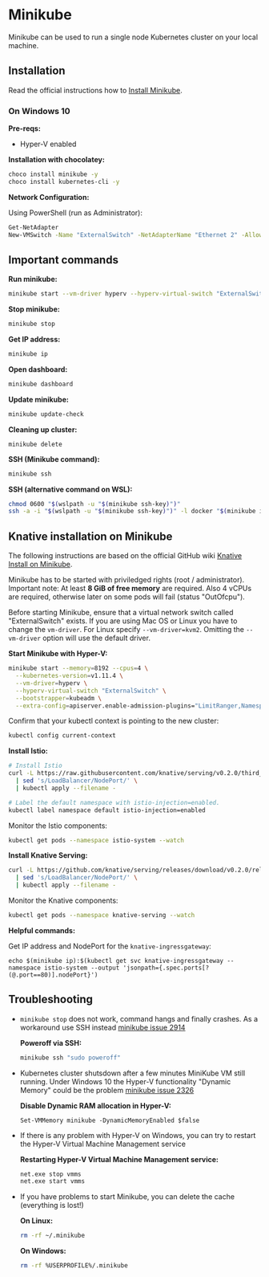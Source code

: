 # Minikube

Minikube can be used to run a single node Kubernetes cluster on your local machine.

## Installation

Read the official instructions how to [Install Minikube](https://kubernetes.io/docs/tasks/tools/install-minikube/).

### On Windows 10

**Pre-reqs:**
* Hyper-V enabled

**Installation with chocolatey:**
```bash
choco install minikube -y
choco install kubernetes-cli -y
```

**Network Configuration:**

Using PowerShell (run as Administrator):
```bash
Get-NetAdapter
New-VMSwitch -Name "ExternalSwitch" -NetAdapterName "Ethernet 2" -AllowManagement $True
```

## Important commands

**Run minikube:**
```bash
minikube start --vm-driver hyperv --hyperv-virtual-switch "ExternalSwitch"
```

**Stop minikube:**
```bash
minikube stop
```

**Get IP address:**
```bash
minikube ip
```

**Open dashboard:**
```bash
minikube dashboard
```

**Update minikube:**
```bash
minikube update-check
```

**Cleaning up cluster:**
```
minikube delete
```

**SSH (Minikube command):**
```bash
minikube ssh
```

**SSH (alternative command on WSL):**
```bash
chmod 0600 "$(wslpath -u "$(minikube ssh-key)")"
ssh -a -i "$(wslpath -u "$(minikube ssh-key)")" -l docker "$(minikube ip)"
```

## Knative installation on Minikube

The following instructions are based on the official GitHub wiki [Knative Install on Minikube](https://github.com/knative/docs/blob/master/install/Knative-with-Minikube.md).

Minikube has to be started with priviledged rights (root / administrator).
Important note: At least **8 GiB of free memory** are required. Also 4 vCPUs are required, otherwise later on some pods will fail (status "OutOfcpu").

Before starting Minikube, ensure that a virtual network switch called "ExternalSwitch" exists.
If you are using Mac OS or Linux you have to change the `vm-driver`. For Linux specify `--vm-driver=kvm2`. Omitting the `--vm-driver` option will use the default driver.

**Start Minikube with Hyper-V:**
```bash
minikube start --memory=8192 --cpus=4 \
  --kubernetes-version=v1.11.4 \
  --vm-driver=hyperv \
  --hyperv-virtual-switch "ExternalSwitch" \
  --bootstrapper=kubeadm \
  --extra-config=apiserver.enable-admission-plugins="LimitRanger,NamespaceExists,NamespaceLifecycle,ResourceQuota,ServiceAccount,DefaultStorageClass,MutatingAdmissionWebhook"
```

Confirm that your kubectl context is pointing to the new cluster:
```bash
kubectl config current-context
```

**Install Istio:**
```bash
# Install Istio
curl -L https://raw.githubusercontent.com/knative/serving/v0.2.0/third_party/istio-1.0.2/istio.yaml \
  | sed 's/LoadBalancer/NodePort/' \
  | kubectl apply --filename -

# Label the default namespace with istio-injection=enabled.
kubectl label namespace default istio-injection=enabled
```

Monitor the Istio components:
```bash
kubectl get pods --namespace istio-system --watch
```

**Install Knative Serving:**
```bash
curl -L https://github.com/knative/serving/releases/download/v0.2.0/release-lite.yaml \
  | sed 's/LoadBalancer/NodePort/' \
  | kubectl apply --filename -
```

Monitor the Knative components:
```bash
kubectl get pods --namespace knative-serving --watch
```

**Helpful commands:**

Get IP address and NodePort for the `knative-ingressgateway`:
```
echo $(minikube ip):$(kubectl get svc knative-ingressgateway --namespace istio-system --output 'jsonpath={.spec.ports[?(@.port==80)].nodePort}')
```

## Troubleshooting

* `minikube stop` does not work, command hangs and finally crashes. As a workaround use SSH instead [minikube issue 2914](https://github.com/kubernetes/minikube/issues/2914)

  **Poweroff via SSH:**
  ```bash
  minikube ssh "sudo poweroff"
  ```

* Kubernetes cluster shutsdown after a few minutes MiniKube VM still running. Under Windows 10 the Hyper-V functionality "Dynamic Memory" could be the problem [minikube issue 2326](https://github.com/kubernetes/minikube/issues/2326)
  
  **Disable Dynamic RAM allocation in Hyper-V:**
  ```
  Set-VMMemory minikube -DynamicMemoryEnabled $false
  ```

* If there is any problem with Hyper-V on Windows, you can try to restart the Hyper-V Virtual Machine Management service

  **Restarting Hyper-V Virtual Machine Management service:**
  ```bash
  net.exe stop vmms
  net.exe start vmms
  ```

* If you have problems to start Minikube, you can delete the cache (everything is lost!)

  **On Linux:**
  ```bash
  rm -rf ~/.minikube
  ```
  **On Windows:**
  ```bash
  rm -rf %USERPROFILE%/.minikube
  ```
